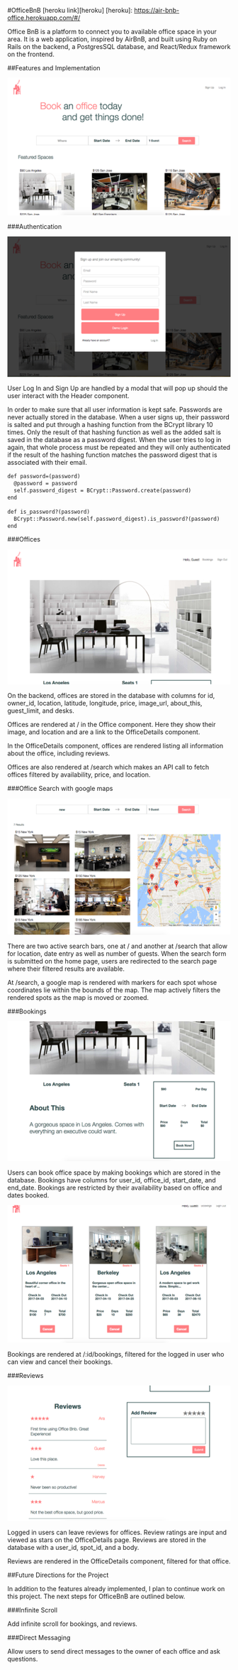 #OfficeBnB
[heroku link][heroku]
[heroku]: https://air-bnb-office.herokuapp.com/#/

Office BnB is a platform to connect you to available office space in your area. It is a web application, inspired by AirBnB, and built using Ruby on Rails on the backend, a PostgresSQL database, and React/Redux framework on the frontend.

##Features and Implementation

![image of home](docs/images/Home.png)

###Authentication

![image of home](docs/images/Signup-Modal.png)


User Log In and Sign Up are handled by a modal that will pop up should the user interact with the Header component.

In order to make sure that all user information is kept safe. Passwords are never actually stored in the database. When a user signs up, their password is salted and put through a hashing function from the BCrypt library 10 times. Only the result of that hashing function as well as the added salt is saved in the database as a password digest. When the user tries to log in again, that whole process must be repeated and they will only authenticated if the result of the hashing function matches the password digest that is associated with their email.

```
def password=(password)
  @password = password
  self.password_digest = BCrypt::Password.create(password)
end

def is_password?(password)
  BCrypt::Password.new(self.password_digest).is_password?(password)
end
```

###Offices

![image of home](docs/images/Office-Details.png)


On the backend, offices are stored in the database with columns for id, owner_id, location, latitude, longitude, price, image_url, about_this, guest_limit, and desks.

Offices are rendered at / in the Office component. Here they show their image, and location and are a link to the OfficeDetails component.

In the OfficeDetails component, offices are rendered listing all information about the office, including reviews.

Offices are also rendered at /search which makes an API call to fetch offices filtered by availability, price, and location.

###Office Search with google maps

![image of home](docs/images/search-results.png)

There are two active search bars, one at / and another at /search that allow for location, date entry as well as number of guests. When the search form is submitted on the home page, users are redirected to the search page where their filtered results are available.

At /search, a google map is rendered with markers for each spot whose coordinates lie within the bounds of the map. The map actively filters the rendered spots as the map is moved or zoomed.

###Bookings

![image of home](docs/images/Booking-Form.png)

Users can book office space by making bookings which are stored in the database. Bookings have columns for user_id, office_id, start_date, and end_date. Bookings are restricted by their availability based on office and dates booked.

![image of home](docs/images/Bookings.png)

Bookings are rendered at /:id/bookings, filtered for the logged in user who can view and cancel their bookings.

###Reviews

![image of home](docs/images/Review-Form.png)

Logged in users can leave reviews for offices. Review ratings are input and viewed as stars on the OfficeDetails page. Reviews are stored in the database with a user_id, spot_id, and a body.

Reviews are rendered in the OfficeDetails component, filtered for that office.

##Future Directions for the Project

In addition to the features already implemented, I plan to continue work on this project. The next steps for OfficeBnB are outlined below.

###Infinite Scroll

Add infinite scroll for bookings, and reviews.

###Direct Messaging

Allow users to send direct messages to the owner of each office and ask questions.
